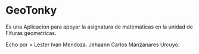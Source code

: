 
# GeoTonky
Es una Aplicacion para apoyar la asignatura de matematicas  en la unidad de Fifuras geometricas.

Echo por > Lester Ivan Mendoza.
          Jehaann Carlos Manzanares Urcuyo.
